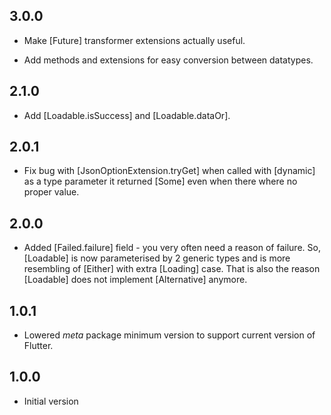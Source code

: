 ## 3.0.0

- Make [Future] transformer extensions actually useful.

- Add methods and extensions for easy conversion between datatypes.

## 2.1.0

- Add [Loadable.isSuccess] and [Loadable.dataOr].

## 2.0.1

- Fix bug with [JsonOptionExtension.tryGet] when called with [dynamic] 
as a type parameter it returned [Some] even when there where no proper value.

## 2.0.0

- Added [Failed.failure] field - you very often need a reason of failure.
So, [Loadable] is now parameterised by 2 generic types
and is more resembling of [Either] with extra [Loading] case.
That is also the reason [Loadable] does not implement [Alternative] anymore.

## 1.0.1

- Lowered *meta* package minimum version to support current version of Flutter.

## 1.0.0

- Initial version